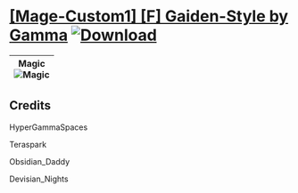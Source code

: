 # [\[Mage-Custom1\] \[F\] Gaiden-Style by Gamma](https://git.io/Jn3k1) [![Download](https://img.shields.io/badge/Download--red?style=social&logo=github)](https://git.io/Jn3Zg)

| <b>Magic</b><br/><img alt="Magic" src="https://git.io/JnOXk"/> |
| :---: |

## Credits

HyperGammaSpaces

Teraspark

Obsidian_Daddy

Devisian_Nights


